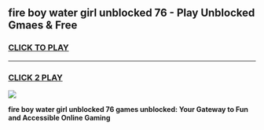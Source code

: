 
## fire boy water girl unblocked 76 - Play Unblocked Gmaes & Free
<h3>
<a href="https://news.freeplayer.one?title=fire_boy_water_girl_unblocked_76&ref=16F">CLICK TO PLAY</a></h3>
<hr>

<h3>
<a href="https://news.freeplayer.one?title=fire_boy_water_girl_unblocked_76&ref=16F">CLICK 2 PLAY</a>
  
</h3>

<a href="https://news.freeplayer.one?title=fire_boy_water_girl_unblocked_76&ref=16F/"><img src="https://clearcache.store/games.png"></a>


**fire boy water girl unblocked 76 games unblocked: Your Gateway to Fun and Accessible Online Gaming**
